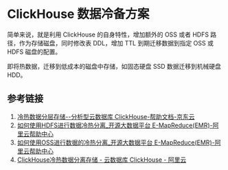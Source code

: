 # ClickHouse 数据冷备方案

简单来说，就是利用 ClickHouse 的自身特性，增加额外的 OSS 或者 HDFS 路径，作为存储磁盘，同时修改表 DDL，增加 TTL 到期迁移数据到指定 OSS 或 HDFS 磁盘的配置。

即将热数据，迁移到低成本的磁盘中存储，如固态硬盘 SSD 数据迁移到机械硬盘 HDD。

## 参考链接

1. [冷热数据分层存储--分析型云数据库 ClickHouse-帮助文档-京东云](https://docs.jdcloud.com/cn/jchdb/hot_on_coldstorage)
2. [如何使用HDFS进行数据冷热分离\_开源大数据平台 E-MapReduce(EMR)-阿里云帮助中心](https://help.aliyun.com/zh/emr/emr-on-ecs/user-guide/separate-hot-and-cold-data-by-using-hdfs?spm=a2c4g.11186623.help-menu-28066.d_2_1_9_4_0.2dd51492FbJaeH&scm=20140722.H_425428._.OR_help-V_1)
3. [如何使用OSS进行数据的冷热分离\_开源大数据平台 E-MapReduce(EMR)-阿里云帮助中心](https://help.aliyun.com/zh/emr/emr-on-ecs/user-guide/separate-hot-and-cold-data-by-using-oss?spm=a2c4g.11186623.help-menu-28066.d_2_1_9_4_1.5cd77746hfYFaS&scm=20140722.H_425429._.OR_help-V_1)
4. [ClickHouse冷热数据分离存储 - 云数据库 ClickHouse - 阿里云](https://www.alibabacloud.com/help/zh/clickhouse/user-guide/tiered-storage-of-hot-data-and-cold-data)